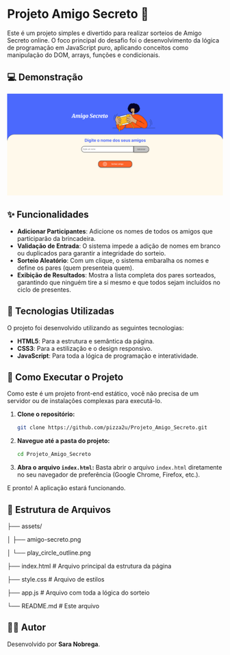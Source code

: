 # Projeto Amigo Secreto 🎁

Este é um projeto simples e divertido para realizar sorteios de Amigo Secreto online. O foco principal do desafio foi o desenvolvimento da lógica de programação em JavaScript puro, aplicando conceitos como manipulação do DOM, arrays, funções e condicionais.

## 💻 Demonstração

![Demonstração do Projeto](image.png)

## ✨ Funcionalidades

-   **Adicionar Participantes**: Adicione os nomes de todos os amigos que participarão da brincadeira.
-   **Validação de Entrada**: O sistema impede a adição de nomes em branco ou duplicados para garantir a integridade do sorteio.
-   **Sorteio Aleatório**: Com um clique, o sistema embaralha os nomes e define os pares (quem presenteia quem).
-   **Exibição de Resultados**: Mostra a lista completa dos pares sorteados, garantindo que ninguém tire a si mesmo e que todos sejam incluídos no ciclo de presentes.

## 🚀 Tecnologias Utilizadas

O projeto foi desenvolvido utilizando as seguintes tecnologias:

-   **HTML5**: Para a estrutura e semântica da página.
-   **CSS3**: Para a estilização e o design responsivo.
-   **JavaScript**: Para toda a lógica de programação e interatividade.

## 📂 Como Executar o Projeto

Como este é um projeto front-end estático, você não precisa de um servidor ou de instalações complexas para executá-lo.

1.  **Clone o repositório:**
    ```bash
    git clone https://github.com/pizza2u/Projeto_Amigo_Secreto.git
    ```
2.  **Navegue até a pasta do projeto:**
    ```bash
    cd Projeto_Amigo_Secreto
    ```
3.  **Abra o arquivo `index.html`:**
    Basta abrir o arquivo `index.html` diretamente no seu navegador de preferência (Google Chrome, Firefox, etc.).

E pronto! A aplicação estará funcionando.
## 📁 Estrutura de Arquivos

├── assets/

│   ├── amigo-secreto.png

│   └── play_circle_outline.png

├── index.html      # Arquivo principal da estrutura da página

├── style.css       # Arquivo de estilos

├── app.js          # Arquivo com toda a lógica do sorteio

└── README.md       # Este arquivo

## 👨‍💻 Autor

Desenvolvido por **Sara Nobrega**.
